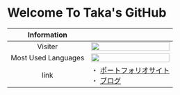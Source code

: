 # Welcome To Taka's GitHub

| Information ||
|:----:|:----|
|Visiter|<img src="http://localhost:9000/api/v1/visiter.svg?color=tomato" width="100%">|
|Most Used Languages|<img src="http://localhost:9000/api/v1/github.svg?account=taka1156&bgcolor=none" height="90%" width="100%">|
|link| ・ <a href="https://www.taka1156.site">ポートフォリオサイト</a><br /> ・ <a href="https://blog.taka1156.site">ブログ</a>|
